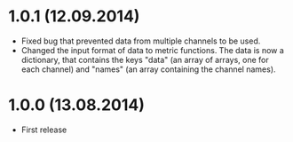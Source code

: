 1.0.1 (12.09.2014)
==================
* Fixed bug that prevented data from multiple channels to be used.
* Changed the input format of data to metric functions. The data is now a dictionary, that contains the keys "data" (an array of arrays, one for each channel) and "names" (an array containing the channel names).

1.0.0 (13.08.2014)
==================
* First release
